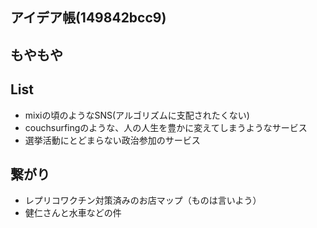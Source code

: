 アイデア帳(149842bcc9)
---


## もやもや



## List
- mixiの頃のようなSNS(アルゴリズムに支配されたくない)
- couchsurfingのような、人の人生を豊かに変えてしまうようなサービス
- 選挙活動にとどまらない政治参加のサービス


## 繋がり
- レプリコワクチン対策済みのお店マップ（ものは言いよう）
- 健仁さんと水車などの件



